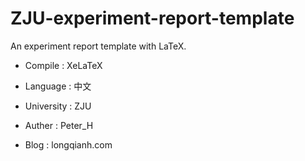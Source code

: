 # ZJU-experiment-report-template
An experiment report template with LaTeX.

- Compile : XeLaTeX

- Language : 中文

- University : ZJU

- Auther : Peter_H

- Blog : longqianh.com